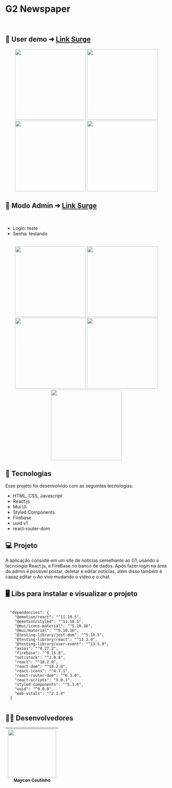 # G2 Newspaper

<br/>

## 📲 User demo ➜ [Link Surge](https://g2-newspaper.surge.sh/)

<div align="center"> 
  <img width='220px' src='https://user-images.githubusercontent.com/60453269/213001007-21b27d35-f339-42f6-a19d-e977ebb1d774.png'></img>
  <img width='220px' src='https://user-images.githubusercontent.com/60453269/213001017-1693ec5c-9830-49db-a6ff-32f13c29d319.png'></img>
  <img width='220px' src='https://user-images.githubusercontent.com/60453269/213001702-9a01b94b-8af6-4350-a88a-188dd456216a.png'></img>
  <img width='220px' src='https://user-images.githubusercontent.com/60453269/213001025-4ab123d6-1268-4d52-a6dd-d19d618989ff.png'></img>
</div> 

## 🔐 Modo Admin  ➜ [Link Surge](https://g2-newspaper.surge.sh/admin)
<br/>

- Login: teste
- Senha: testando

<br/>


<div align="center"> 
  <img width='220px' src='https://user-images.githubusercontent.com/60453269/213002036-b410c861-4fcb-4a5b-b596-eddf943d8f83.png'></img>
  <img width='220px' src='https://user-images.githubusercontent.com/60453269/213002039-cab6f108-8df0-4155-af25-b7ebade19008.png'></img>
  <img width='220px' src='https://user-images.githubusercontent.com/60453269/213002041-442ee02e-92c6-4536-9c18-cbfd3ec23778.png'></img>
  <img width='220px' src='https://user-images.githubusercontent.com/60453269/213002043-41088a21-2d7d-4cbd-824f-ac9656cf4769.png'></img>
  <img width='220px' src='https://user-images.githubusercontent.com/60453269/213002045-e6b7a89b-85d5-463e-a28e-1f27b9930b00.png'></img>
</div> 

## 🚀 Tecnologias
Esse projeto foi desenvolvido com as seguintes tecnologias:

- HTML, CSS, Javascript
- React.js
- Mui Ui
- Styled Components
- Firebase
- uuid v1
- react-router-dom


## 💻 Projeto
 A aplicação consiste em um site de notícias semelhante ao G1, usando a tecnologia React.js, e FireBase no banco de dados. Após fazer login na área do admin é possível postar, deletar e editar notícias, além disso também é capaz editar o Ao vivo mudando o vídeo e o chat.  
 
 
## 🖥️ Libs para instalar e visualizar o projeto 

```node

  "dependencies": {
    "@emotion/react": "^11.10.5",
    "@emotion/styled": "^11.10.5",
    "@mui/icons-material": "^5.10.16",
    "@mui/material": "^5.10.16",
    "@testing-library/jest-dom": "^5.16.5",
    "@testing-library/react": "^13.3.0",
    "@testing-library/user-event": "^13.5.0",
    "axios": "^0.27.2",
    "firebase": "^9.15.0",
    "notistack": "^2.0.8",
    "react": "^18.2.0",
    "react-dom": "^18.2.0",
    "react-icons": "^4.7.1",
    "react-router-dom": "^6.3.0",
    "react-scripts": "5.0.1",
    "styled-components": "^5.3.6",
    "uuid": "^9.0.0",
    "web-vitals": "^2.1.4"
  }
  
  ```

## 🧑‍💻 Desenvolvedores  

<div align="center"> 

| [<img src="https://user-images.githubusercontent.com/60453269/213002493-da4a475b-5b8a-4fc7-b539-d27d888800be.jpeg" width=150><br><sub> Maycon Coutinho </sub>](https://www.linkedin.com/in/maycon-coutinho/) | 
|---|

</div> 
